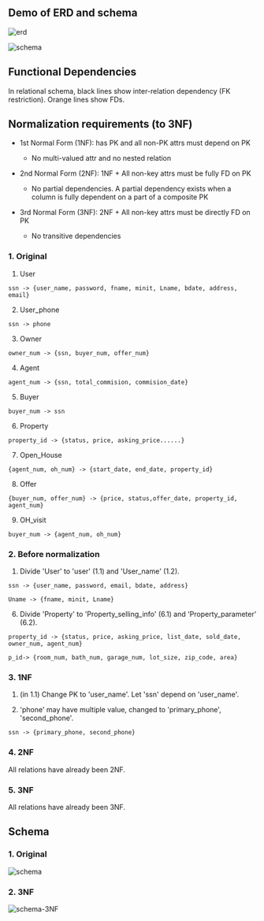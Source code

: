 ## Demo of ERD and schema

![erd](CMPE226_TEAM5_ERD_v2.svg)

![schema](schemadiagram.svg)

## Functional Dependencies

In relational schema, black lines show inter-relation dependency (FK restriction). Orange lines show FDs.

## Normalization requirements (to 3NF)

* 1st Normal Form (1NF): has PK and all non-PK attrs must depend on PK
    * No multi-valued attr and no nested relation

* 2nd Normal Form (2NF): 1NF + All non-key attrs must be fully FD on PK
    * No partial dependencies. A partial dependency exists when a column is fully dependent on a part of a composite PK

* 3rd Normal Form (3NF): 2NF + All non-key attrs must be directly FD on PK
    * No transitive dependencies

### 1. Original

1. User

```
ssn -> {user_name, password, fname, minit, Lname, bdate, address, email}
```

2. User_phone

```
ssn -> phone
```

3. Owner

```
owner_num -> {ssn, buyer_num, offer_num}
```

4. Agent

```
agent_num -> {ssn, total_commision, commision_date}
```

5. Buyer

```
buyer_num -> ssn
```

6. Property

```
property_id -> {status, price, asking_price......}
```

7. Open_House

```
{agent_num, oh_num} -> {start_date, end_date, property_id}
```

8. Offer

```
{buyer_num, offer_num} -> {price, status,offer_date, property_id, agent_num}
```

9. OH_visit

```
buyer_num -> {agent_num, oh_num}
```

### 2. Before normalization

1. Divide 'User' to 'user' (1.1) and 'User_name' (1.2).

```
ssn -> {user_name, password, email, bdate, address}
```

```
Uname -> {fname, minit, Lname}
```

6. Divide 'Property' to 'Property_selling_info' (6.1) and 'Property_parameter' (6.2).

```
property_id -> {status, price, asking_price, list_date, sold_date, owner_num, agent_num}
```

```
p_id-> {room_num, bath_num, garage_num, lot_size, zip_code, area}
```

### 3. 1NF

1. (in 1.1) Change PK to 'user_name'. Let 'ssn' depend on 'user_name'. 

2. 'phone' may have multiple value, changed to 'primary_phone', 'second_phone'.

```
ssn -> {primary_phone, second_phone}
```

### 4. 2NF

All relations have already been 2NF.

### 5. 3NF

All relations have already been 3NF.

## Schema

### 1. Original

![schema](/Diagrams/schemadiagram.svg)

### 2. 3NF

![schema-3NF](schema-3NF.svg)